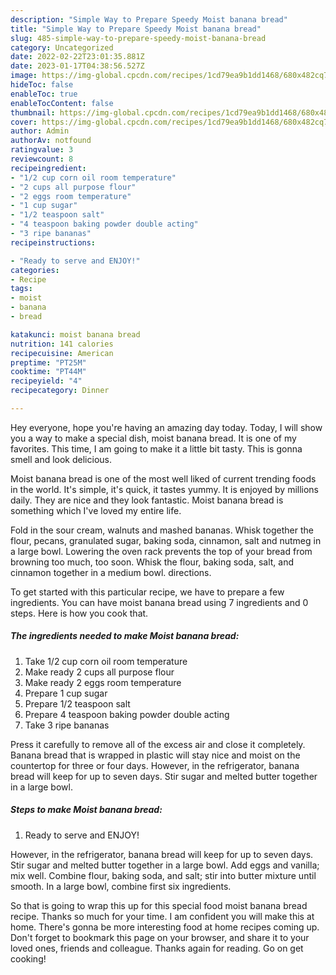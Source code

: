 ```yaml
---
description: "Simple Way to Prepare Speedy Moist banana bread"
title: "Simple Way to Prepare Speedy Moist banana bread"
slug: 485-simple-way-to-prepare-speedy-moist-banana-bread
category: Uncategorized
date: 2022-02-22T23:01:35.881Z
date: 2023-01-17T04:38:56.527Z
image: https://img-global.cpcdn.com/recipes/1cd79ea9b1dd1468/680x482cq70/moist-banana-bread-recipe-main-photo.jpg
hideToc: false
enableToc: true
enableTocContent: false
thumbnail: https://img-global.cpcdn.com/recipes/1cd79ea9b1dd1468/680x482cq70/moist-banana-bread-recipe-main-photo.jpg
cover: https://img-global.cpcdn.com/recipes/1cd79ea9b1dd1468/680x482cq70/moist-banana-bread-recipe-main-photo.jpg
author: Admin
authorAv: notfound
ratingvalue: 3
reviewcount: 8
recipeingredient:
- "1/2 cup corn oil room temperature"
- "2 cups all purpose flour"
- "2 eggs room temperature"
- "1 cup sugar"
- "1/2 teaspoon salt"
- "4 teaspoon baking powder double acting"
- "3 ripe bananas"
recipeinstructions:

- "Ready to serve and ENJOY!"
categories:
- Recipe
tags:
- moist
- banana
- bread

katakunci: moist banana bread 
nutrition: 141 calories
recipecuisine: American
preptime: "PT25M"
cooktime: "PT44M"
recipeyield: "4"
recipecategory: Dinner

---
```



Hey everyone, hope you're having an amazing day today. Today, I will show you a way to make a special dish, moist banana bread. It is one of my favorites. This time, I am going to make it a little bit tasty. This is gonna smell and look delicious.

Moist banana bread is one of the most well liked of current trending foods in the world. It's simple, it's quick, it tastes yummy. It is enjoyed by millions daily. They are nice and they look fantastic. Moist banana bread is something which I've loved my entire life.

Fold in the sour cream, walnuts and mashed bananas. Whisk together the flour, pecans, granulated sugar, baking soda, cinnamon, salt and nutmeg in a large bowl. Lowering the oven rack prevents the top of your bread from browning too much, too soon. Whisk the flour, baking soda, salt, and cinnamon together in a medium bowl. directions.


To get started with this particular recipe, we have to prepare a few ingredients. You can have moist banana bread using 7 ingredients and 0 steps. Here is how you cook that.

<!--inarticleads1-->

##### The ingredients needed to make Moist banana bread:

1. Take 1/2 cup corn oil room temperature
1. Make ready 2 cups all purpose flour
1. Make ready 2 eggs room temperature
1. Prepare 1 cup sugar
1. Prepare 1/2 teaspoon salt
1. Prepare 4 teaspoon baking powder double acting
1. Take 3 ripe bananas


Press it carefully to remove all of the excess air and close it completely. Banana bread that is wrapped in plastic will stay nice and moist on the countertop for three or four days. However, in the refrigerator, banana bread will keep for up to seven days. Stir sugar and melted butter together in a large bowl. 

<!--inarticleads2-->

##### Steps to make Moist banana bread:


1. Ready to serve and ENJOY!

However, in the refrigerator, banana bread will keep for up to seven days. Stir sugar and melted butter together in a large bowl. Add eggs and vanilla; mix well. Combine flour, baking soda, and salt; stir into butter mixture until smooth. In a large bowl, combine first six ingredients. 

So that is going to wrap this up for this special food moist banana bread recipe. Thanks so much for your time. I am confident you will make this at home. There's gonna be more interesting food at home recipes coming up. Don't forget to bookmark this page on your browser, and share it to your loved ones, friends and colleague. Thanks again for reading. Go on get cooking!
